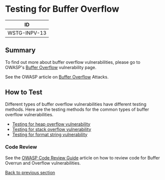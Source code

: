 # Testing for Buffer Overflow

|ID          |
|------------|
|WSTG-INPV-13|

## Summary

To find out more about buffer overflow vulnerabilities, please go to OWASP's [Buffer Overflow](https://owasp.org/www-community/vulnerabilities/Buffer_Overflow) vulnerability page.

See the OWASP article on [Buffer Overflow](https://owasp.org/www-community/attacks/Buffer_overflow_attack) Attacks.

## How to Test

Different types of buffer overflow vulnerabilities have different testing methods. Here are the testing methods for the common types of buffer overflow vulnerabilities.

- [Testing for heap overflow vulnerability](13.1-Testing_for_Heap_Overflow.md)
- [Testing for stack overflow vulnerability](13.2-Testing_for_Stack_Overflow.md)
- [Testing for format string vulnerability](13.3-Testing_for_Format_String.md)

### Code Review

See the [OWASP Code Review Guide](https://wiki.owasp.org/index.php/Category:OWASP_Code_Review_Project) article on how to review code for Buffer Overrun and Overflow vulnerabilities.

[Back to previous section](./)